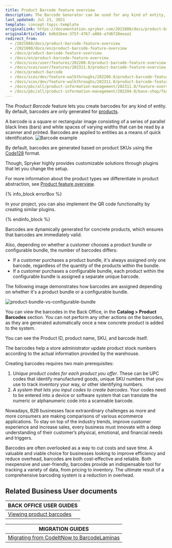 ```yaml
---
title: Product Barcode feature overview
description: The Barcode Generator can be used for any kind of entity, and by default, we provide a solution for products.
last_updated: Jul 23, 2021
template: concept-topic-template
originalLink: https://documentation.spryker.com/2021080/docs/product-barcode-feature-overview
originalArticleId: 6d6d1bee-375f-4767-a866-a7d6f28eeaa1
redirect_from:
  - /2021080/docs/product-barcode-feature-overview
  - /2021080/docs/en/product-barcode-feature-overview
  - /docs/product-barcode-feature-overview
  - /docs/en/product-barcode-feature-overview
  - /docs/scos/user/features/202200.0/product-barcode-feature-overview.html
  - /docs/scos/user/features/202311.0/product-barcode-feature-overview.html
  - /docs/product-barcode
  - /docs/scos/dev/feature-walkthroughs/202200.0/product-barcode-feature-walkthrough.html
  - /docs/scos/dev/feature-walkthroughs/202311.0/product-barcode-feature-walkthrough.html
  - /docs/pbc/all/product-information-management/202311.0/feature-overviews/product-barcode-feature-overview.html
  - /docs/pbc/all/product-information-management/202204.0/base-shop/feature-overviews/product-barcode-feature-overview.html
---
```


The *Product Barcode* feature lets you create barcodes for any kind of entity. By default, barcodes are only generated for [products](/docs/pbc/all/product-information-management/{{page.version}}/base-shop/feature-overviews/product-feature-overview/product-feature-overview.html).

A barcode is a square or rectangular image consisting of a series of parallel black lines (bars) and white spaces of varying widths that can be read by a scanner and printed. Barcodes are applied to entities as a means of quick identification.
![Barcode example](https://spryker.s3.eu-central-1.amazonaws.com/docs/Features/Product+Management/Barcode+Generator/Barcode+Generator+Feature+Overview/barcode.png)

By default, barcodes are generated based on product SKUs using the [Code128](https://en.wikipedia.org/wiki/Code_128) format.

Though, Spryker highly provides customizable solutions through plugins that let you change the setup.

For more information about the product types we differentiate in product abstraction, see [Product feature overview](/docs/pbc/all/product-information-management/{{page.version}}/base-shop/feature-overviews/product-feature-overview/product-feature-overview.html).

{% info_block errorBox %}

In your project, you can also implement the QR code functionality by creating similar plugins.

{% endinfo_block %}

Barcodes are dynamically generated for concrete products, which ensures that barcodes are immediately valid.

Also, depending on whether a customer chooses a product bundle or configurable bundle, the number of barcodes differs:
* If a customer purchases a product bundle, it's always assigned only one barcode, regardless of the quantity of the products within the bundle.
* If a customer purchases a configurable bundle, each product within the configurable bundle is assigned a separate unique barcode.

The following image demonstrates how barcodes are assigned depending on whether it's a product bundle or a configurable bundle.

![product-bundle-vs-configurable-bundle](https://spryker.s3.eu-central-1.amazonaws.com/docs/scos/user/features/product-barcode-feature-overview/product-bundle-versus-configurable-bundle.png)

You can view the barcodes in the Back Office, in the **Catalog&nbsp;<span aria-label="and then">></span> Product Barcodes** section. You can not perform any other actions on the barcodes, as they are generated automatically once a new concrete product is added to the system.

You can see the Product ID, product name, SKU, and barcode itself.

The barcodes help a store administrator update product stock numbers according to the actual information provided by the warehouse.

Creating barcodes requires two main prerequisites:

1. *Unique product codes for each product you offer*. These can be UPC codes that identify manufactured goods, unique SKU numbers that you use to track inventory your way, or other identifying numbers.
2. *A system that lets you input codes to create barcodes*. Your codes need to be entered into a device or software system that can translate the numeric or alphanumeric code into a scannable barcode.

Nowadays, B2B businesses face extraordinary challenges as more and more consumers are making comparisons of various ecommerce applications. To stay on top of the industry trends, improve customer experience and increase sales, every business must innovate with a deep understanding of their customer’s physical, emotional, and financial needs and triggers.

Barcodes are often overlooked as a way to cut costs and save time. A valuable and viable choice for businesses looking to improve efficiency and reduce overhead, barcodes are both cost-effective and reliable. Both inexpensive and user-friendly, barcodes provide an indispensable tool for tracking a variety of data, from pricing to inventory. The ultimate result of a comprehensive barcoding system is a reduction in overhead.

## Related Business User documents

|BACK OFFICE USER GUIDES|
|---|
| [Viewing product barcodes](/docs/pbc/all/product-information-management/{{page.version}}/base-shop/manage-in-the-back-office/view-product-barcodes.html)  |

| MIGRATION GUIDES|
|---------|
| [Migrating from CodeItNow to BarcodeLaminas](/docs/pbc/all/product-information-management/{{page.version}}/base-shop/install-and-upgrade/replace-the-codeitnow-with-the-barcodelaminas-module.html) |
